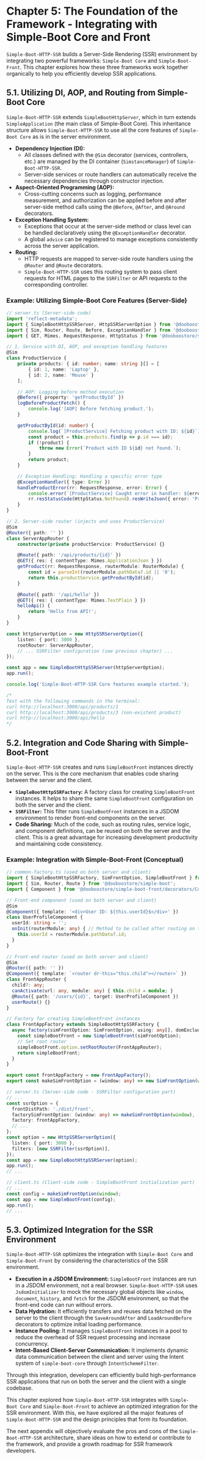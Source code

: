 # Chapter 5: The Foundation of the Framework - Integrating with Simple-Boot Core and Front

`Simple-Boot-HTTP-SSR` builds a Server-Side Rendering (SSR) environment by integrating two powerful frameworks: `Simple-Boot Core` and `Simple-Boot-Front`. This chapter explores how these three frameworks work together organically to help you efficiently develop SSR applications.

## 5.1. Utilizing DI, AOP, and Routing from Simple-Boot Core

`Simple-Boot-HTTP-SSR` extends `SimpleBootHttpServer`, which in turn extends `SimpleApplication` (the main class of Simple-Boot Core). This inheritance structure allows `Simple-Boot-HTTP-SSR` to use all the core features of `Simple-Boot Core` as is in the server environment.

-   **Dependency Injection (DI):**
    -   All classes defined with the `@Sim` decorator (services, controllers, etc.) are managed by the DI container (`SimstanceManager`) of `Simple-Boot-HTTP-SSR`.
    -   Server-side services or route handlers can automatically receive the necessary dependencies through constructor injection.
-   **Aspect-Oriented Programming (AOP):**
    -   Cross-cutting concerns such as logging, performance measurement, and authorization can be applied before and after server-side method calls using the `@Before`, `@After`, and `@Around` decorators.
-   **Exception Handling System:**
    -   Exceptions that occur at the server-side method or class level can be handled declaratively using the `@ExceptionHandler` decorator.
    -   A global `advice` can be registered to manage exceptions consistently across the server application.
-   **Routing:**
    -   HTTP requests are mapped to server-side route handlers using the `@Router` and `@Route` decorators.
    -   `Simple-Boot-HTTP-SSR` uses this routing system to pass client requests for HTML pages to the `SSRFilter` or API requests to the corresponding controller.

### Example: Utilizing Simple-Boot Core Features (Server-Side)

```typescript
// server.ts (Server-side code)
import 'reflect-metadata';
import { SimpleBootHttpSSRServer, HttpSSRServerOption } from '@dooboostore/simple-boot-http-server-ssr';
import { Sim, Router, Route, Before, ExceptionHandler } from '@dooboostore/simple-boot';
import { GET, Mimes, RequestResponse, HttpStatus } from '@dooboostore/simple-boot-http-server';

// 1. Service with DI, AOP, and exception handling features
@Sim
class ProductService {
    private products: { id: number; name: string }[] = [
        { id: 1, name: 'Laptop' },
        { id: 2, name: 'Mouse' }
    ];

    // AOP: Logging before method execution
    @Before({ property: 'getProductById' })
    logBeforeProductFetch() {
        console.log('[AOP] Before fetching product.');
    }

    getProductById(id: number) {
        console.log(`[ProductService] Fetching product with ID: ${id}`);
        const product = this.products.find(p => p.id === id);
        if (!product) {
            throw new Error(`Product with ID ${id} not found.`);
        }
        return product;
    }

    // Exception Handling: Handling a specific error type
    @ExceptionHandler({ type: Error })
    handleProductError(rr: RequestResponse, error: Error) {
        console.error(`[ProductService] Caught error in handler: ${error.message}`);
        rr.resStatusCode(HttpStatus.NotFound).resWriteJson({ error: 'Product Not Found', message: error.message }).resEnd();
    }
}

// 2. Server-side router (injects and uses ProductService)
@Sim
@Router({ path: '' })
class ServerAppRouter {
    constructor(private productService: ProductService) {}

    @Route({ path: '/api/products/{id}' })
    @GET({ res: { contentType: Mimes.ApplicationJson } })
    getProduct(rr: RequestResponse, routerModule: RouterModule) {
        const id = parseInt(routerModule.pathData?.id || '0');
        return this.productService.getProductById(id);
    }

    @Route({ path: '/api/hello' })
    @GET({ res: { contentType: Mimes.TextPlain } })
    helloApi() {
        return 'Hello from API!';
    }
}

const httpServerOption = new HttpSSRServerOption({
    listen: { port: 3000 },
    rootRouter: ServerAppRouter,
    // ... SSRFilter configuration (see previous chapter) ...
});

const app = new SimpleBootHttpSSRServer(httpServerOption);
app.run();

console.log('Simple-Boot-HTTP-SSR Core features example started.');

/*
Test with the following commands in the terminal:
curl http://localhost:3000/api/products/1
curl http://localhost:3000/api/products/3 (non-existent product)
curl http://localhost:3000/api/hello
*/
```

## 5.2. Integration and Code Sharing with Simple-Boot-Front

`Simple-Boot-HTTP-SSR` creates and runs `SimpleBootFront` instances directly on the server. This is the core mechanism that enables code sharing between the server and the client.

-   **`SimpleBootHttpSSRFactory`:** A factory class for creating `SimpleBootFront` instances. It helps to share the same `SimpleBootFront` configuration on both the server and the client.
-   **`SSRFilter`:** This filter runs `SimpleBootFront` instances in a JSDOM environment to render front-end components on the server.
-   **Code Sharing:** Much of the code, such as routing rules, service logic, and component definitions, can be reused on both the server and the client. This is a great advantage for increasing development productivity and maintaining code consistency.

### Example: Integration with Simple-Boot-Front (Conceptual)

```typescript
// common-factory.ts (used on both server and client)
import { SimpleBootHttpSSRFactory, SimFrontOption, SimpleBootFront } from '@dooboostore/simple-boot-http-server-ssr';
import { Sim, Router, Route } from '@dooboostore/simple-boot';
import { Component } from '@dooboostore/simple-boot-front/decorators/Component';

// Front-end component (used on both server and client)
@Sim
@Component({ template: '<div>User ID: ${this.userId}$</div>' })
class UserProfileComponent {
  userId: string = '';
  onInit(routerModule: any) { // Method to be called after routing on the client-side
    this.userId = routerModule.pathData?.id;
  }
}

// Front-end router (used on both server and client)
@Sim
@Router({ path: '' })
@Component({ template: `<router dr-this="this.child"></router>` })
class FrontAppRouter {
  child?: any;
  canActivate(url: any, module: any) { this.child = module; }
  @Route({ path: '/users/{id}', target: UserProfileComponent })
  userRoute() {}
}

// Factory for creating SimpleBootFront instances
class FrontAppFactory extends SimpleBootHttpSSRFactory {
  async factory(simFrontOption: SimFrontOption, using: any[], domExcludes: any[]): Promise<SimpleBootFront> {
    const simpleBootFront = new SimpleBootFront(simFrontOption);
    // Set root router
    simpleBootFront.option.setRootRouter(FrontAppRouter);
    return simpleBootFront;
  }
}

export const frontAppFactory = new FrontAppFactory();
export const makeSimFrontOption = (window: any) => new SimFrontOption(window).setUrlType('path');

// server.ts (Server-side code - SSRFilter configuration part)
// ...
const ssrOption = {
  frontDistPath: './dist/front',
  factorySimFrontOption: (window: any) => makeSimFrontOption(window),
  factory: frontAppFactory,
  // ...
};
const option = new HttpSSRServerOption({
  listen: { port: 3000 },
  filters: [new SSRFilter(ssrOption)],
});
const app = new SimpleBootHttpSSRServer(option);
app.run();
// ...

// client.ts (Client-side code - SimpleBootFront initialization part)
// ...
const config = makeSimFrontOption(window);
const app = new SimpleBootFront(config);
app.run();
// ...
```

## 5.3. Optimized Integration for the SSR Environment

`Simple-Boot-HTTP-SSR` optimizes the integration with `Simple-Boot Core` and `Simple-Boot-Front` by considering the characteristics of the SSR environment.

-   **Execution in a JSDOM Environment:** `SimpleBootFront` instances are run in a JSDOM environment, not a real browser. `Simple-Boot-HTTP-SSR` uses `JsdomInitializer` to mock the necessary global objects like `window`, `document`, `history`, and `fetch` for the JSDOM environment, so that the front-end code can run without errors.
-   **Data Hydration:** It efficiently transfers and reuses data fetched on the server to the client through the `SaveAroundAfter` and `LoadAroundBefore` decorators to optimize initial loading performance.
-   **Instance Pooling:** It manages `SimpleBootFront` instances in a pool to reduce the overhead of SSR request processing and increase concurrency.
-   **Intent-Based Client-Server Communication:** It implements dynamic data communication between the client and server using the Intent system of `simple-boot-core` through `IntentSchemeFilter`.

Through this integration, developers can efficiently build high-performance SSR applications that run on both the server and the client with a single codebase.

This chapter explored how `Simple-Boot-HTTP-SSR` integrates with `Simple-Boot Core` and `Simple-Boot-Front` to achieve an optimized integration for the SSR environment. With this, we have explored all the major features of `Simple-Boot-HTTP-SSR` and the design principles that form its foundation.

The next appendix will objectively evaluate the pros and cons of the `Simple-Boot-HTTP-SSR` architecture, share ideas on how to extend or contribute to the framework, and provide a growth roadmap for SSR framework developers.
